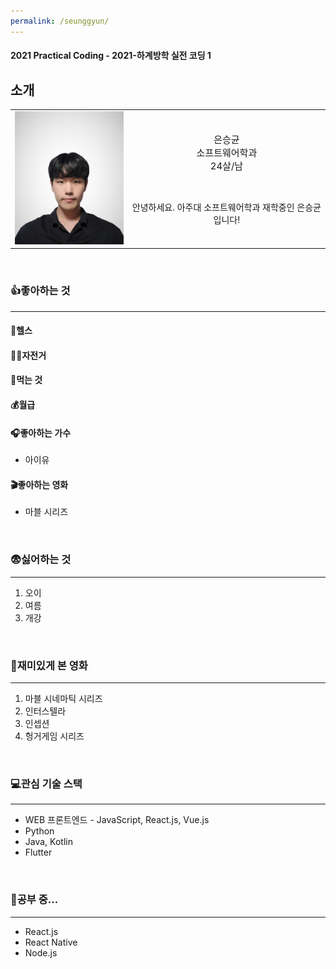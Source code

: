 ```yaml
---
permalink: /seunggyun/
---
```


#### 2021 Practical Coding - 2021-하계방학 실전 코딩 1

## 소개

<table>
    <tr>
        <td>
           <img src="../image/seunggyun.png" style="width:200px;">
        </td>
        <td style="text-align:center;"> 
            <p style=" font-size:15px;">
                <span style="margin-bottom:5px;">은승균</span>
                <br/>
                <span style="margin-bottom:5px;">소프트웨어학과</span>
                <br/>
                <span style="margin-bottom:5px;">24살/남</span>
            </p>
            <br/>
            <p>
                <span>안녕하세요. 아주대 소프트웨어학과 재학중인 은승균입니다!</span>
            </p>
        </td>
        </td>
    </tr>
</table>

<br/>

### 👍좋아하는 것

---

#### 💪헬스

#### 🚴‍♀️자전거

#### 🍕먹는 것

#### 💰월급

#### 🎧좋아하는 가수

- 아이유

#### 🎬좋아하는 영화

- 마블 시리즈

<br/>

### 😨싫어하는 것

---

1. 오이
2. 여름
3. 개강

<br/>

### 🎥재미있게 본 영화

---

1. 마블 시네마틱 시리즈
2. 인터스텔라
3. 인셉션
4. 헝거게임 시리즈

<br/>

### 💻관심 기술 스택

---

- WEB 프론트엔드 - JavaScript, React.js, Vue.js
- Python
- Java, Kotlin
- Flutter

<br/>

### 📖공부 중...

---

- React.js
- React Native
- Node.js
